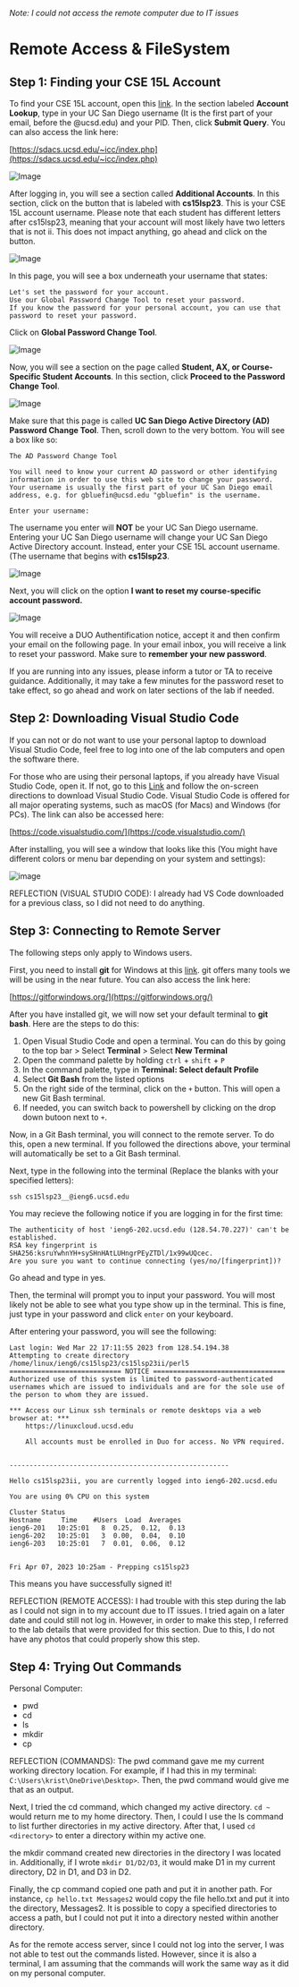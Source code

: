 *Note: I could not access the remote computer due to IT issues*

# Remote Access & FileSystem 

## Step 1: Finding your CSE 15L Account
To find your CSE 15L account, open this [link](https://sdacs.ucsd.edu/~icc/index.php). In the section labeled **Account Lookup**, type in your UC San Diego username 
(It is the first part of your email, before the @ucsd.edu) and your PID. Then, click **Submit Query**.
You can also access the link here:
  
[https://sdacs.ucsd.edu/~icc/index.php](https://sdacs.ucsd.edu/~icc/index.php)

    
![Image](1.1.jpg)

After logging in, you will see a section called **Additional Accounts**. In this section, click on the button that is labeled with **cs15lsp23**. This is your 
CSE 15L account username. Please note that each student has different letters after cs15lsp23, meaning that your account will most likely have two letters that is not 
ii. This does not impact anything, go ahead and click on the button.
  
![Image](1.2.jpg)
  
In this page, you will see a box underneath your username that states:

```
Let's set the password for your account.
Use our Global Password Change Tool to reset your password.
If you know the password for your personal account, you can use that password to reset your password.
```

Click on **Global Password Change Tool**.
  
![Image](1.3.jpg)
  
Now, you will see a section on the page called **Student, AX, or Course-Specific Student Accounts**. In this section, click **Proceed to the Password Change Tool**.

![Image](1.4.jpg)

Make sure that this page is called **UC San Diego Active Directory (AD) Password Change Tool**. Then, scroll down to the very bottom. You will see a box like so:

```
The AD Password Change Tool

You will need to know your current AD password or other identifying information in order to use this web site to change your password.
Your username is usually the first part of your UC San Diego email address, e.g. for gbluefin@ucsd.edu "gbluefin" is the username.

Enter your username: 

```
The username you enter will **NOT** be your UC San Diego username. Entering your UC San Diego username will change your UC San Diego Active Directory account.
Instead, enter your CSE 15L account username. (The username that begins with **cs15lsp23**.

![Image](1.5.jpg)

Next, you will click on the option **I want to reset my course-specific account password.**

![Image](1.6.jpg)

You will receive a DUO Authentification notice, accept it and then confirm your email on the following page. In your email inbox, you will receive a link to reset your password.
Make sure to **remember your new password**.

If you are running into any issues, please inform a tutor or TA to receive guidance. Additionally, it may take a few minutes for the password reset to take effect,
so go ahead and work on later sections of the lab if needed.

## Step 2: Downloading Visual Studio Code
If you can not or do not want to use your personal laptop to download Visual Studio Code, feel free to log into one of the lab computers and open the software there.

For those who are using their personal laptops, if you already have Visual Studio Code, open it.
If not, go to this [Link](https://code.visualstudio.com/) and follow the on-screen directions to download Visual Studio Code.
Visual Studio Code is offered for all major operating systems, such as macOS (for Macs) and Windows (for PCs). The link can also be accessed here:  

[https://code.visualstudio.com/](https://code.visualstudio.com/)

After installing, you will see a window that looks like this (You might have different colors or menu bar depending on your system and settings):

![image](2.1.jpg)

REFLECTION (VISUAL STUDIO CODE):
I already had VS Code downloaded for a previous class, so I did not need to do anything.

## Step 3: Connecting to Remote Server

The following steps only apply to Windows users.  

First, you need to install **git** for Windows at this [link](https://gitforwindows.org/). git offers many tools we will be using in the near future. You can also
access the link here:  

[https://gitforwindows.org/](https://gitforwindows.org/)

After you have installed git, we will now set your default terminal to **git bash**. Here are the steps to do this:
1. Open Visual Studio Code and open a terminal. You can do this by going to the top bar > Select **Terminal** > Select **New Terminal**
2. Open the command palette by holding `ctrl` + `shift` + `P`
3. In the command palette, type in **Terminal: Select default Profile**
4. Select **Git Bash** from the listed options
5. On the right side of the terminal, click on the `+` button. This will open a new Git Bash terminal.
6. If needed, you can switch back to powershell by clicking on the drop down butoon next to `+`.

Now, in a Git Bash terminal, you will connect to the remote server. To do this, open a new terminal. If you followed the directions
above, your terminal will automatically be set to a Git Bash terminal.

Next, type in the following into the terminal (Replace the blanks with your specified letters):
  
```
ssh cs15lsp23__@ieng6.ucsd.edu
```

You may recieve the following notice if you are logging in for the first time:

```
The authenticity of host 'ieng6-202.ucsd.edu (128.54.70.227)' can't be established.
RSA key fingerprint is SHA256:ksruYwhnYH+sySHnHAtLUHngrPEyZTDl/1x99wUQcec.
Are you sure you want to continue connecting (yes/no/[fingerprint])? 
```

Go ahead and type in yes.
  
Then, the terminal will prompt you to input your password. You will most likely not be able to see what you type show up in the terminal. This is fine, just type in your password and click `enter` on your keyboard.
  
After entering your password, you will see the following:
  
```
Last login: Wed Mar 22 17:11:55 2023 from 128.54.194.38
Attempting to create directory /home/linux/ieng6/cs15lsp23/cs15lsp23ii/perl5
============================ NOTICE =================================
Authorized use of this system is limited to password-authenticated
usernames which are issued to individuals and are for the sole use of
the person to whom they are issued.

*** Access our Linux ssh terminals or remote desktops via a web browser at: ***
    https://linuxcloud.ucsd.edu

    All accounts must be enrolled in Duo for access. No VPN required.


-------------------------------------------------------

Hello cs15lsp23ii, you are currently logged into ieng6-202.ucsd.edu

You are using 0% CPU on this system

Cluster Status 
Hostname     Time    #Users  Load  Averages  
ieng6-201   10:25:01   8  0.25,  0.12,  0.13
ieng6-202   10:25:01   3  0.00,  0.04,  0.10
ieng6-203   10:25:01   7  0.01,  0.06,  0.12


Fri Apr 07, 2023 10:25am - Prepping cs15lsp23
```

This means you have successfully signed it!

REFLECTION (REMOTE ACCESS):
I had trouble with this step during the lab as I could not sign in to my account due to IT issues. I tried again on a later date and could still not log in. However, in order to make this step, I referred to the lab details that were provided for this section. Due to this, I do not have any photos that could properly show this step.

## Step 4: Trying Out Commands

Personal Computer:
* pwd
* cd
* ls
* mkdir
* cp

REFLECTION (COMMANDS):
The pwd command gave me my current working directory location. For example, if I had this in my terminal: `C:\Users\krist\OneDrive\Desktop>`. Then, the pwd command would give me that as an output. 



Next, I tried the cd command, which changed my active directory. 
`cd ~` would return me to my home directory. Then, I could I use the ls command to list further directories in my active directory.
After that, I used `cd <directory>` to enter a directory within my active one.

the mkdir command created new directories in the directory I was located in. Additionally, if I wrote `mkdir D1/D2/D3`, it would make D1 in my current directory, D2 in D1, and D3 in D2.

Finally, the cp command copied one path and put it in another path. For instance, `cp hello.txt Messages2` would copy the file hello.txt and put it into the directory, Messages2. It is possible to copy a specified directories to access a path, but I could not put it into a directory nested within another directory.

As for the remote access server, since I could not log into the server, I was not able to test out the commands listed. However, since it is also a terminal, I am assuming that the commands will work the same way as it did on my personal computer. 



